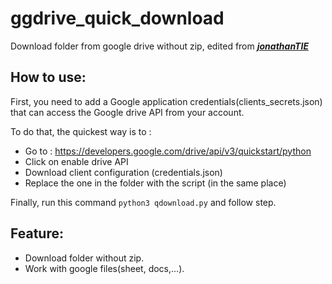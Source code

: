 # ggdrive_quick_download
Download folder from google drive without zip, edited from [***jonathanTIE***](https://github.com/jonathanTIE/googledrive-copy-downloader)
## How to use: 
First, you need to add a Google application credentials(clients_secrets.json) that can access the Google drive API from your account.

To do that, the quickest way is to :
* Go to : https://developers.google.com/drive/api/v3/quickstart/python
* Click on enable drive API
* Download client configuration (credentials.json)
* Replace the one in the folder with the script (in the same place)

Finally, run this command `python3 qdownload.py` and follow step.
## Feature:
* Download folder without zip.
* Work with google files(sheet, docs,...).
